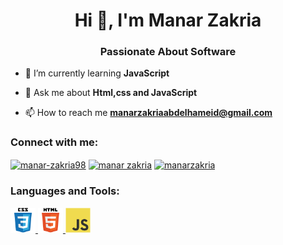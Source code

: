 <h1 align="center">Hi 👋, I'm Manar Zakria</h1>
<h3 align="center">Passionate About Software</h3>

- 🌱 I’m currently learning **JavaScript**

- 💬 Ask me about **Html,css and JavaScript**

- 📫 How to reach me **manarzakriaabdelhameid@gmail.com**

<h3 align="left">Connect with me:</h3>
<p align="left">
<a href="https://linkedin.com/in/manar-zakria98" target="blank"><img align="center" src="https://raw.githubusercontent.com/rahuldkjain/github-profile-readme-generator/master/src/images/icons/Social/linked-in-alt.svg" alt="manar-zakria98" height="30" width="40" /></a>
<a href="https://www.youtube.com/c/manar zakria" target="blank"><img align="center" src="https://raw.githubusercontent.com/rahuldkjain/github-profile-readme-generator/master/src/images/icons/Social/youtube.svg" alt="manar zakria" height="30" width="40" /></a>
<a href="https://www.hackerrank.com/manarzakria" target="blank"><img align="center" src="https://raw.githubusercontent.com/rahuldkjain/github-profile-readme-generator/master/src/images/icons/Social/hackerrank.svg" alt="manarzakria" height="30" width="40" /></a>
</p>

<h3 align="left">Languages and Tools:</h3>
<p align="left"> <a href="https://www.w3schools.com/css/" target="_blank" rel="noreferrer"> <img src="https://raw.githubusercontent.com/devicons/devicon/master/icons/css3/css3-original-wordmark.svg" alt="css3" width="40" height="40"/> </a> <a href="https://www.w3.org/html/" target="_blank" rel="noreferrer"> <img src="https://raw.githubusercontent.com/devicons/devicon/master/icons/html5/html5-original-wordmark.svg" alt="html5" width="40" height="40"/> </a> <a href="https://developer.mozilla.org/en-US/docs/Web/JavaScript" target="_blank" rel="noreferrer"> <img src="https://raw.githubusercontent.com/devicons/devicon/master/icons/javascript/javascript-original.svg" alt="javascript" width="40" height="40"/> </a> </p>
